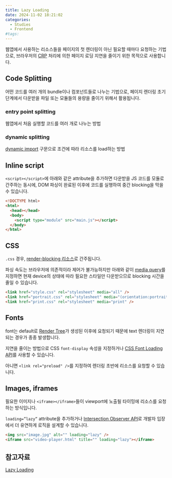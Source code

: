 ```yaml
---
title: Lazy Loading
date: 2024-11-02 18:21:02
categories:
  - Studies
  - Frontend
#tags:
---
```

웹앱에서 사용하는 리소스들을 페이지의 첫 렌더링이 아닌 필요할 때마다 요청하는 기법으로, 브라우저의 [CRP](../../browser/populating-the-page/crp) 처리에 의한 페이지 로딩 지연을 줄이기 위한 목적으로 사용합니다.

## Code Splitting

어떤 코드를 여러 개의 bundle이나 컴포넌트들로 나누는 기법으로, 페이지 렌더링 초기 단계에서 다운받을 파일 또는 모듈들의 용량을 줄이기 위해서 활용됩니다.

### entry point splitting

웹앱에서 처음 실행할 코드를 여러 개로 나누는 방법

### dynamic splitting

[dynamic import](https://developer.mozilla.org/en-US/docs/Web/JavaScript/Reference/Operators/import) 구문으로 조건에 따라 리소스를 load하는 방법

## Inline script

`<script></script>`에 아래와 같은 attribute을 추가하면 다운받을 JS 코드를 모듈로 간주하는 동시에, DOM 파싱이 완료된 이후에 코드를 실행하여 중간 blocking을 막을 수 있습니다.

```html
<!DOCTYPE html>
<html>
  <head></head>
  <body>
    <script type="module" src="main.js"></script>
  </body>
</html>
```

## CSS

`.css` 경우, [render-blocking 리소스](../../browser/populating-the-page/crp#css-object-model)로 간주됩니다.

파싱 속도는 브라우저에 의존적이라 제어가 불가능하지만 아래와 같이 [media query](https://developer.mozilla.org/en-US/docs/Web/CSS/@media#media_types)를 지정하면 현재 device의 상태에 따라 필요한 스타일만 다운받으므로 blocking 시간을 줄일 수 있습니다.

```html
<link href="style.css" rel="stylesheet" media="all" />
<link href="portrait.css" rel="stylesheet" media="(orientation:portrait)" />
<link href="print.css" rel="stylesheet" media="print" />
```

## Fonts

font는 default로 [Render Tree](../../browser/populating_the_page/crp#render-tree)가 생성된 이후에 요청되기 때문에 text 렌더링이 지연되는 경우가 종종 발생합니다.

지연을 줄이는 방법으로 CSS `font-display` 속성을 지정하거나 [CSS Font Loading API](https://developer.mozilla.org/en-US/docs/Web/API/CSS_Font_Loading_API)를 사용할 수 있습니다.

아니면 `<link rel="preload" />`를 지정하여 렌더링 초반에 리소스를 요청할 수 있습니다.

## Images, iframes

필요한 이미지나 `<iframe></iframe>`들이 viewport에 노출될 타이밍에 리소스를 요청하는 방식입니다.

`loading=”lazy”` attribute을 추가하거나 [Intersection Observer API](https://developer.mozilla.org/en-US/docs/Web/API/IntersectionObserver)로 개발자 입장에서 더 유연하게 로직을 설계할 수 있습니다.

```html
<img src="image.jpg" alt="" loading="lazy" />
<iframe src="video-player.html" title="" loading="lazy"></iframe>
```

## 참고자료

[Lazy Loading](https://developer.mozilla.org/en-US/docs/Web/Performance/Lazy_loading)
